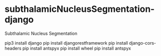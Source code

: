 # subthalamicNucleusSegmentation-django
Subthalamic Nucleus Segmentation

pip3 install django
pip install djangorestframework
pip install django-cors-headers
pip install antspyx
pip install wheel
pip install antspyx
